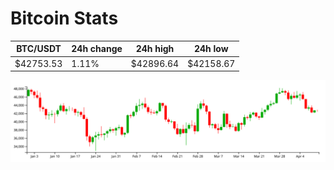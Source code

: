 # Bitcoin Stats

BTC/USDT|24h change|24h high|24h low|
|---|---|---|---|
|$42753.53|1.11%|$42896.64|$42158.67|

<img src="./chart.svg">
